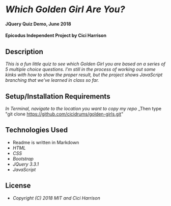 
# _Which Golden Girl Are You?_

#### JQuery Quiz Demo, June 2018

#### Epicodus Independent Project by Cici Harrison

## Description

_This is a fun little quiz to see which Golden Girl you are based on a series of 5 multiple choice questions. I'm still in the process of working out some kinks with how to show the proper result, but the project shows JavaScript branching that we've learned in class so far._

## Setup/Installation Requirements

_In Terminal, navigate to the location you want to copy my repo_
_Then type "git clone https://github.com/cicidrums/golden-girls.git"

## Technologies Used

* Readme is written in Markdown
* _HTML_
* _CSS_
* _Bootstrap_
* _JQuery 3.3.1_
* _JavaScript_

## License

* _Copyright (C) 2018 MIT and Cici Harrison_
